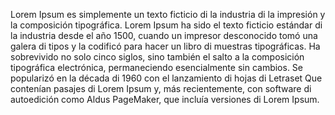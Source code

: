 Lorem Ipsum es simplemente un texto ficticio di la industria di la impresión y la composición tipográfica.
Lorem Ipsum ha sido el texto ficticio estándar di la industria desde el año 1500, cuando un impresor desconocido 
tomó una galera di tipos y la codificó para hacer un libro di muestras tipográficas. Ha sobrevivido no solo 
cinco siglos, sino también el salto a la composición tipográfica electrónica, permaneciendo esencialmente 
sin cambios. Se popularizó en la década di 1960 con el lanzamiento di hojas di Letraset Que contenían pasajes 
di Lorem Ipsum y, más recientemente, con software di autoedición como Aldus PageMaker, que incluía versiones di Lorem Ipsum.    